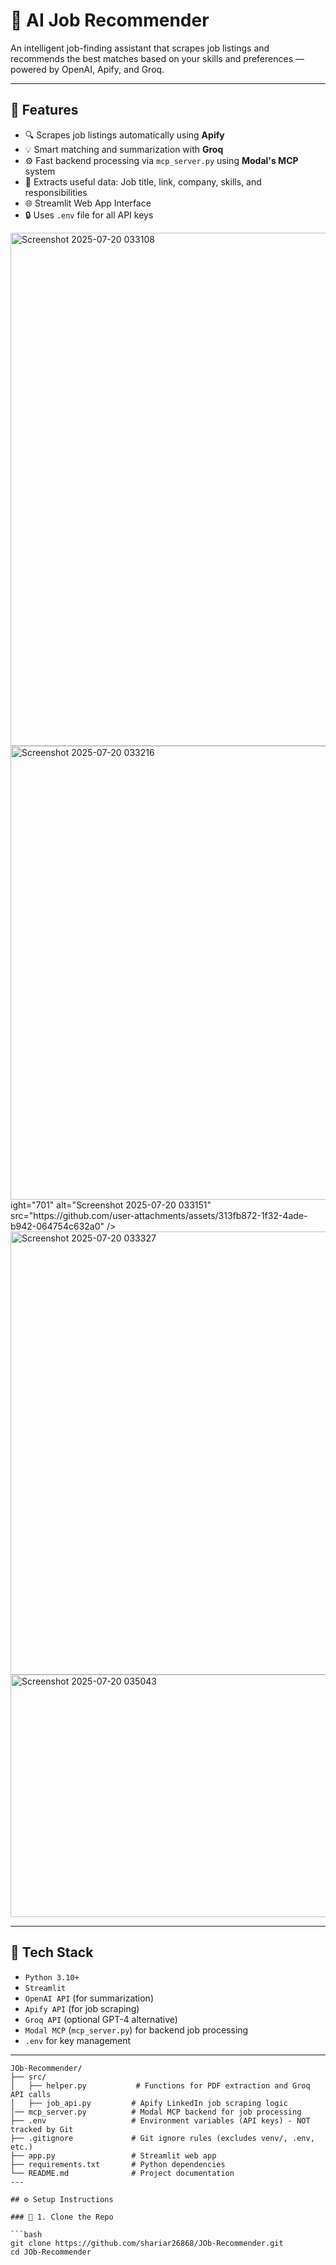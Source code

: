 # 💼 AI Job Recommender

An intelligent job-finding assistant that scrapes job listings and recommends the best matches based on your skills and preferences — powered by OpenAI, Apify, and Groq.

---

## 🚀 Features

- 🔍 Scrapes job listings automatically using **Apify**
- 💡 Smart matching and summarization with **Groq**
- ⚙️ Fast backend processing via `mcp_server.py` using **Modal's MCP** system
- 📄 Extracts useful data: Job title, link, company, skills, and responsibilities
- 🌐 Streamlit Web App Interface
- 🔒 Uses `.env` file for all API keys
<img width="827" height="821" alt="Screenshot 2025-07-20 033108" src="https://github.com/user-attachments/assets/949e2fae-c2a0-4ec1-a9d3-158370409030" />
<img width="795" he<img width="811" height="726" alt="Screenshot 2025-07-20 033216" src="https://github.com/user-attachments/assets/d8d9b8b1-f515-42bb-b476-bc65b64dcf60" />
ight="701" alt="Screenshot 2025-07-20 033151" src="https://github.com/user-attachments/assets/313fb872-1f32-4ade-b942-064754c632a0" />
<img width="781" height="709" alt="Screenshot 2025-07-20 033327" src="https://github.com/user-attachments/assets/3e7a6fe4-cab6-4653-8347-1258cf0e9bad" />
<img width="862" height="388" alt="Screenshot 2025-07-20 035043" src="https://github.com/user-attachments/assets/b2f3e46a-3427-4e68-85c9-6675501f97a1" />

---

## 🧰 Tech Stack

- `Python 3.10+`
- `Streamlit`
- `OpenAI API` (for summarization)
- `Apify API` (for job scraping)
- `Groq API` (optional GPT-4 alternative)
- `Modal MCP` (`mcp_server.py`) for backend job processing
- `.env` for key management

---
```text
JOb-Recommender/
├── src/
│   ├── helper.py           # Functions for PDF extraction and Groq API calls
│   ├── job_api.py         # Apify LinkedIn job scraping logic
│── mcp_server.py          # Modal MCP backend for job processing
├── .env                   # Environment variables (API keys) - NOT tracked by Git
├── .gitignore             # Git ignore rules (excludes venv/, .env, etc.)
├── app.py                 # Streamlit web app
├── requirements.txt       # Python dependencies
└── README.md              # Project documentation
---

## ⚙️ Setup Instructions

### 🔑 1. Clone the Repo

```bash
git clone https://github.com/shariar26868/JOb-Recommender.git
cd JOb-Recommender
